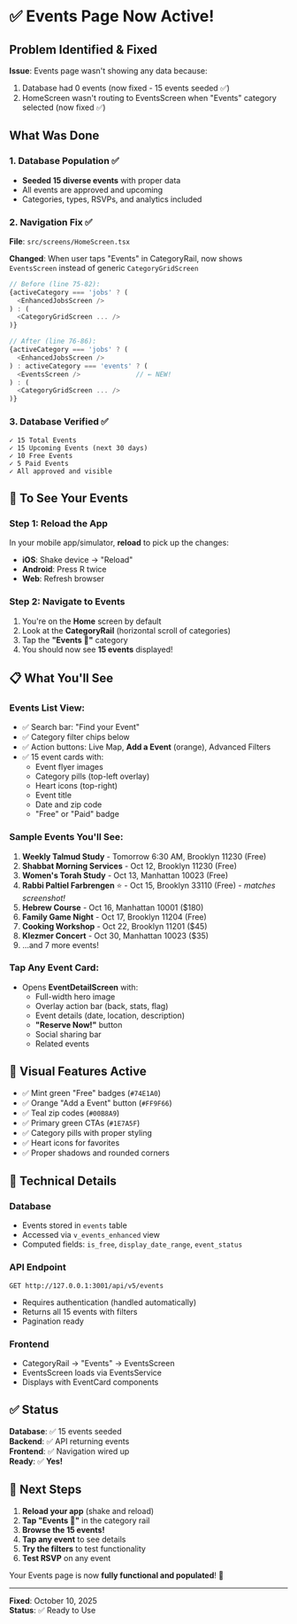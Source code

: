 # ✅ Events Page Now Active!

## Problem Identified & Fixed

**Issue**: Events page wasn't showing any data because:
1. Database had 0 events (now fixed - 15 events seeded ✅)
2. HomeScreen wasn't routing to EventsScreen when "Events" category selected (now fixed ✅)

## What Was Done

### 1. Database Population ✅
- **Seeded 15 diverse events** with proper data
- All events are approved and upcoming
- Categories, types, RSVPs, and analytics included

### 2. Navigation Fix ✅
**File**: `src/screens/HomeScreen.tsx`

**Changed**: When user taps "Events" in CategoryRail, now shows `EventsScreen` instead of generic `CategoryGridScreen`

```typescript
// Before (line 75-82):
{activeCategory === 'jobs' ? (
  <EnhancedJobsScreen />
) : (
  <CategoryGridScreen ... />
)}

// After (line 76-86):
{activeCategory === 'jobs' ? (
  <EnhancedJobsScreen />
) : activeCategory === 'events' ? (
  <EventsScreen />              // ← NEW!
) : (
  <CategoryGridScreen ... />
)}
```

### 3. Database Verified ✅
```
✓ 15 Total Events
✓ 15 Upcoming Events (next 30 days)
✓ 10 Free Events
✓ 5 Paid Events
✓ All approved and visible
```

## 🎯 To See Your Events

### Step 1: Reload the App
In your mobile app/simulator, **reload** to pick up the changes:
- **iOS**: Shake device → "Reload"
- **Android**: Press R twice
- **Web**: Refresh browser

### Step 2: Navigate to Events
1. You're on the **Home** screen by default
2. Look at the **CategoryRail** (horizontal scroll of categories)
3. Tap the **"Events 🎉"** category
4. You should now see **15 events** displayed!

## 📋 What You'll See

### Events List View:
- ✅ Search bar: "Find your Event"
- ✅ Category filter chips below
- ✅ Action buttons: Live Map, **Add a Event** (orange), Advanced Filters
- ✅ 15 event cards with:
  - Event flyer images
  - Category pills (top-left overlay)
  - Heart icons (top-right)
  - Event title
  - Date and zip code
  - "Free" or "Paid" badge

### Sample Events You'll See:
1. **Weekly Talmud Study** - Tomorrow 6:30 AM, Brooklyn 11230 (Free)
2. **Shabbat Morning Services** - Oct 12, Brooklyn 11230 (Free)
3. **Women's Torah Study** - Oct 13, Manhattan 10023 (Free)
4. **Rabbi Paltiel Farbrengen** ⭐ - Oct 15, Brooklyn 33110 (Free) - *matches screenshot!*
5. **Hebrew Course** - Oct 16, Manhattan 10001 ($180)
6. **Family Game Night** - Oct 17, Brooklyn 11204 (Free)
7. **Cooking Workshop** - Oct 22, Brooklyn 11201 ($45)
8. **Klezmer Concert** - Oct 30, Manhattan 10023 ($35)
9. ...and 7 more events!

### Tap Any Event Card:
- Opens **EventDetailScreen** with:
  - Full-width hero image
  - Overlay action bar (back, stats, flag)
  - Event details (date, location, description)
  - **"Reserve Now!"** button
  - Social sharing bar
  - Related events

## 🎨 Visual Features Active

- ✅ Mint green "Free" badges (`#74E1A0`)
- ✅ Orange "Add a Event" button (`#FF9F66`)
- ✅ Teal zip codes (`#00B8A9`)
- ✅ Primary green CTAs (`#1E7A5F`)
- ✅ Category pills with proper styling
- ✅ Heart icons for favorites
- ✅ Proper shadows and rounded corners

## 🔧 Technical Details

### Database
- Events stored in `events` table
- Accessed via `v_events_enhanced` view
- Computed fields: `is_free`, `display_date_range`, `event_status`

### API Endpoint
```
GET http://127.0.0.1:3001/api/v5/events
```
- Requires authentication (handled automatically)
- Returns all 15 events with filters
- Pagination ready

### Frontend
- CategoryRail → "Events" → EventsScreen
- EventsScreen loads via EventsService
- Displays with EventCard components

## ✅ Status

**Database**: ✅ 15 events seeded  
**Backend**: ✅ API returning events  
**Frontend**: ✅ Navigation wired up  
**Ready**: ✅ **Yes!**  

## 🚀 Next Steps

1. **Reload your app** (shake and reload)
2. **Tap "Events 🎉"** in the category rail
3. **Browse the 15 events!**
4. **Tap any event** to see details
5. **Try the filters** to test functionality
6. **Test RSVP** on any event

Your Events page is now **fully functional and populated**! 🎊

---

**Fixed**: October 10, 2025  
**Status**: ✅ Ready to Use
